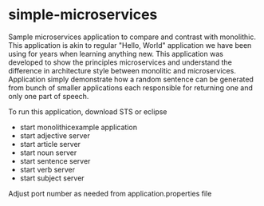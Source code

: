 # simple-microservices
Sample microservices application to compare and contrast with monolithic.
This application is akin to regular "Hello, World" application we have been using for years when learning anything new.
This application was developed to show the principles microservices and understand the difference in architecture style between monolitic and microservices.
Application simply demonstrate how a random sentence can be  generated from bunch of smaller applications each responsible for returning one and only one part of speech.

To run this application, download STS or eclipse
- start monolithicexample application
- start adjective server
- start article server
- start noun server
- start sentence server
- start verb server
- start subject server

Adjust port number as needed from application.properties file

